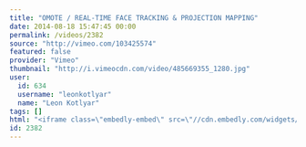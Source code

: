 ```yaml
---
title: "OMOTE / REAL-TIME FACE TRACKING & PROJECTION MAPPING"
date: 2014-08-18 15:47:45 00:00
permalink: /videos/2382
source: "http://vimeo.com/103425574"
featured: false
provider: "Vimeo"
thumbnail: "http://i.vimeocdn.com/video/485669355_1280.jpg"
user:
  id: 634
  username: "leonkotlyar"
  name: "Leon Kotlyar"
tags: []
html: "<iframe class=\"embedly-embed\" src=\"//cdn.embedly.com/widgets/media.html?src=http%3A%2F%2Fplayer.vimeo.com%2Fvideo%2F103425574&wmode=transparent&src_secure=1&url=http%3A%2F%2Fvimeo.com%2F103425574&image=http%3A%2F%2Fi.vimeocdn.com%2Fvideo%2F485669355_1280.jpg&key=daaebf4d9cdd46779200162d0ca86e20&type=text%2Fhtml&schema=vimeo\" width=\"1920\" height=\"1080\" scrolling=\"no\" frameborder=\"0\" allowfullscreen></iframe>"
id: 2382
---
```


